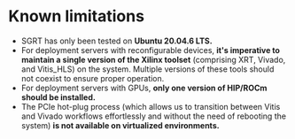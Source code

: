 # Known limitations

* SGRT has only been tested on **Ubuntu 20.04.6 LTS.**
* For deployment servers with reconfigurable devices, **it's imperative to maintain a single version of the Xilinx toolset** (comprising XRT, Vivado, and Vitis_HLS) on the system. Multiple versions of these tools should not coexist to ensure proper operation.
* For deployment servers with GPUs, **only one version of HIP/ROCm should be installed.**
* The PCIe hot-plug process (which allows us to transition between Vitis and Vivado workflows effortlessly and without the need of rebooting the system) **is not available on virtualized environments.**
